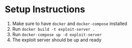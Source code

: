 # Setup Instructions

1. Make sure to have `docker` and `docker-compose` installed
1. Run `docker build -t exploit-server .`
1. Run `docker-compose up -d exploit-server`
1. The exploit server should be up and ready
